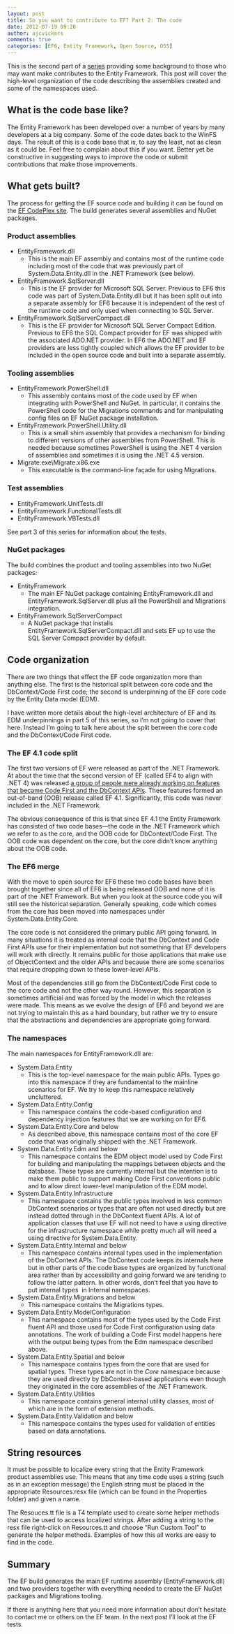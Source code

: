 ```yaml
---
layout: post
title: So you want to contribute to EF? Part 2: The code
date: 2012-07-19 09:20
author: ajcvickers
comments: true
categories: [EF6, Entity Framework, Open Source, OSS]
---
```

This is the second part of a <a href="/2012/07/19/so-you-want-to-contribute-to-ef-part-1-introduction/">series</a> providing some background to those who may want make contributes to the Entity Framework. This post will cover the high-level organization of the code describing the assemblies created and some of the namespaces used.
<h2>What is the code base like?</h2>
The Entity Framework has been developed over a number of years by many developers at a big company. Some of the code dates back to the WinFS days. The result of this is a code base that is, to say the least, not as clean as it could be. Feel free to complain about this if you want. Better yet be constructive in suggesting ways to improve the code or submit contributions that make those improvements.
<h2>What gets built?</h2>
The process for getting the EF source code and building it can be found on the <a href="http://entityframework.codeplex.com/documentation">EF CodePlex site</a>. The build generates several assemblies and NuGet packages.
<h3>Product assemblies</h3>
<ul>
	<li>EntityFramework.dll
<ul>
	<li>This is the main EF assembly and contains most of the runtime code including most of the code that was previously part of System.Data.Entity.dll in the .NET Framework (see below).</li>
</ul>
</li>
	<li>EntityFramework.SqlServer.dll
<ul>
	<li>This is the EF provider for Microsoft SQL Server. Previous to EF6 this code was part of System.Data.Entity.dll but it has been split out into a separate assembly for EF6 because it is independent of the rest of the runtime code and only used when connecting to SQL Server.</li>
</ul>
</li>
	<li>EntityFramework.SqlServerCompact.dll
<ul>
	<li>This is the EF provider for Microsoft SQL Server Compact Edition. Previous to EF6 the SQL Compact provider for EF was shipped with the associated ADO.NET provider. In EF6 the ADO.NET and EF providers are less tightly coupled which allows the EF provider to be included in the open source code and built into a separate assembly.</li>
</ul>
</li>
</ul>
<h3>Tooling assemblies</h3>
<ul>
	<li>EntityFramework.PowerShell.dll
<ul>
	<li>This assembly contains most of the code used by EF when integrating with PowerShell and NuGet. In particular, it contains the PowerShell code for the Migrations commands and for manipulating config files on EF NuGet package installation.</li>
</ul>
</li>
	<li>EntityFramework.PowerShell.Utility.dll
<ul>
	<li>This is a small shim assembly that provides a mechanism for binding to different versions of other assemblies from PowerShell. This is needed because sometimes PowerShell is using the .NET 4 version of assemblies and sometimes it is using the .NET 4.5 version.</li>
</ul>
</li>
	<li>Migrate.exe\Migrate.x86.exe
<ul>
	<li>This executable is the command-line façade for using Migrations.</li>
</ul>
</li>
</ul>
<h3>Test assemblies</h3>
<ul>
	<li>EntityFramework.UnitTests.dll</li>
	<li>EntityFramework.FunctionalTests.dll</li>
	<li>EntityFramework.VBTests.dll</li>
</ul>
See part 3 of this series for information about the tests.
<h3>NuGet packages</h3>
The build combines the product and tooling assemblies into two NuGet packages:
<ul>
	<li>EntityFramework
<ul>
	<li>The main EF NuGet package containing EntityFramework.dll and EntityFramework.SqlServer.dll plus all the PowerShell and Migrations integration.</li>
</ul>
</li>
	<li>EntityFramework.SqlServerCompact
<ul>
	<li>A NuGet package that installs EntityFramework.SqlServerCompact.dll and sets EF up to use the SQL Server Compact provider by default.</li>
</ul>
</li>
</ul>
<h2>Code organization</h2>
There are two things that effect the EF code organization more than anything else. The first is the historical split between core code and the DbContext/Code First code; the second is underpinning of the EF core code by the Entity Data model (EDM).

I have written more details about the high-level architecture of EF and its EDM underpinnings in part 5 of this series, so I’m not going to cover that here. Instead I’m going to talk here about the split between the core code and the DbContext/Code First code.
<h3>The EF 4.1 code split</h3>
The first two versions of EF were released as part of the .NET Framework. At about the time that the second version of EF (called EF4 to align with .NET 4) was released <a href="/2011/04/12/a-brief-history-of-ef-4-1/">a group of people were already working on features that became Code First and the DbContext APIs</a>. These features formed an out-of-band (OOB) release called EF 4.1. Significantly, this code was never included in the .NET Framework.

The obvious consequence of this is that since EF 4.1 the Entity Framework has consisted of two code bases—the code in the .NET Framework which we refer to as the core, and the OOB code for DbContext/Code First. The OOB code was dependent on the core, but the core didn’t know anything about the OOB code.
<h3>The EF6 merge</h3>
With the move to open source for EF6 these two code bases have been brought together since all of EF6 is being released OOB and none of it is part of the .NET Framework. But when you look at the source code you will still see the historical separation. Generally speaking, code which comes from the core has been moved into namespaces under System.Data.Entity.Core.

The core code is not considered the primary public API going forward. In many situations it is treated as internal code that the DbContext and Code First APIs use for their implementation but not something that EF developers will work with directly. It remains public for those applications that make use of ObjectContext and the older APIs and because there are some scenarios that require dropping down to these lower-level APIs.

Most of the dependencies still go from the DbContext/Code First code to the core code and not the other way round. However, this separation is sometimes artificial and was forced by the model in which the releases were made. This means as we evolve the design of EF6 and beyond we are not trying to maintain this as a hard boundary, but rather we try to ensure that the abstractions and dependencies are appropriate going forward.
<h3>The namespaces</h3>
The main namespaces for EntityFramework.dll are:
<ul>
	<li>System.Data.Entity
<ul>
	<li>This is the top-level namespace for the main public APIs. Types go into this namespace if they are fundamental to the mainline scenarios for EF. We try to keep this namespace relatively uncluttered.</li>
</ul>
</li>
	<li>System.Data.Entity.Config
<ul>
	<li>This namespace contains the code-based configuration and dependency injection features that we are working on for EF6.</li>
</ul>
</li>
	<li>System.Data.Entity.Core and below
<ul>
	<li>As described above, this namespace contains most of the core EF code that was originally shipped with the .NET Framework.</li>
</ul>
</li>
	<li>System.Data.Entity.Edm and below
<ul>
	<li>This namespace contains the EDM object model used by Code First for building and manipulating the mappings between objects and the database. These types are currently internal but the intention is to make them public to support making Code First conventions public and to allow direct lower-level manipulation of the EDM model.</li>
</ul>
</li>
	<li>System.Data.Entity.Infrastructure
<ul>
	<li>This namespace contains the public types involved in less common DbContext scenarios or types that are often not used directly but are instead dotted through in the DbContext fluent APIs. A lot of application classes that use EF will not need to have a using directive for the infrastructure namespace while pretty much all will need a using directive for System.Data.Entity.</li>
</ul>
</li>
	<li>System.Data.Entity.Internal and below
<ul>
	<li>This namespace contains internal types used in the implementation of the DbContext APIs. The DbContext code keeps its internals here but in other parts of the code base types are organized by functional area rather than by accessibility and going forward we are tending to follow the latter pattern. In other words, don’t feel that you have to put internal types  in Internal namespaces.</li>
</ul>
</li>
	<li>System.Data.Entity.Migrations and below
<ul>
	<li>This namespace contains the Migrations types.</li>
</ul>
</li>
	<li>System.Data.Entity.ModelConfiguration
<ul>
	<li>This namespace contains most of the types used by the Code First fluent API and those used for Code First configuration using data annotations. The work of building a Code First model happens here with the output being types from the Edm namespace described above.</li>
</ul>
</li>
	<li>System.Data.Entity.Spatial and below
<ul>
	<li>This namespace contains types from the core that are used for spatial types. These types are not in the <em>Core </em>namespace because they are used directly by DbContext-based applications even though they originated in the core assemblies of the .NET Framework.</li>
</ul>
</li>
	<li>System.Data.Entity.Utilities
<ul>
	<li>This namespace contains general internal utility classes, most of which are in the form of extension methods.</li>
</ul>
</li>
	<li>System.Data.Entity.Validation and below
<ul>
	<li>This namespace contains the types used for validation of entities based on data annotations.</li>
</ul>
</li>
</ul>
<h2>String resources</h2>
It must be possible to localize every string that the Entity Framework product assemblies use. This means that any time code uses a string (such as in an exception message) the English string must be placed in the appropriate Resources.resx file (which can be found in the Properties folder) and given a name.

The Resouces.tt file is a T4 template used to create some helper methods that can be used to access localized strings. After adding a string to the resx file right-click on Resources.tt and choose “Run Custom Tool” to generate the helper methods. Examples of how this all works are easy to find in the code.
<h2>Summary</h2>
The EF build generates the main EF runtime assembly (EntityFramework.dll) and two providers together with everything needed to create the EF NuGet packages and Migrations tooling.

If there is anything here that you need more information about don’t hesitate to contact me or others on the EF team. In the next post I’ll look at the EF tests.
